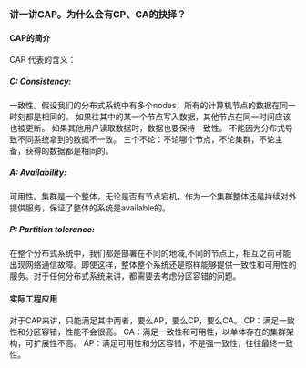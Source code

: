 ### 讲一讲CAP。为什么会有CP、CA的抉择？

#### CAP的简介
CAP 代表的含义：
##### C: Consistency:
一致性。假设我们的分布式系统中有多个nodes，所有的计算机节点的数据在同一时刻都是相同的。 如果往其中的某一个节点写入数据，其他节点在同一时间应该也被更新。
如果其他用户读取数据时，数据也要保持一致性。
不能因为分布式导致不同系统拿到的数据不一致。
三个不论：不论哪个节点，不论集群，不论主备，获得的数据都是相同的。
##### A: Availability: 
可用性。集群是一个整体，无论是否有节点宕机，作为一个集群整体还是持续对外提供服务，保证了整体的系统是available的。

##### P: Partition tolerance:
在整个分布式系统中，我们都是部署在不同的地域,不同的节点上，相互之前可能出现网络通信故障。即使这样，整体整个系统还是照样能够提供一致性和可用性的服务。对于任何分布式系统来讲，都需要去考虑分区容错的问题。

#### 实际工程应用
对于CAP来讲，只能满足其中两者，要么AP，要么CP，要么CA。
CP：满足一致性和分区容错，性能不会很高。
CA：满足一致性和可用性，以单体存在的集群架构，可扩展性不高。
AP：满足可用性和分区容错，不是强一致性，往往最终一致性。
